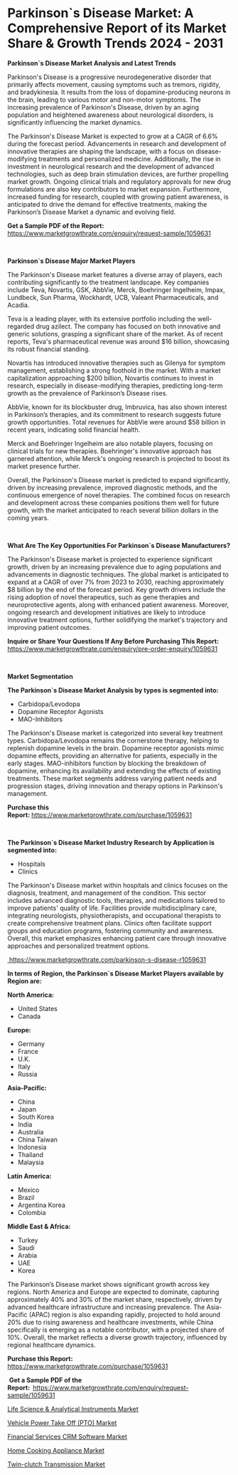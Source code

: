 <p><h1>Parkinson`s Disease Market: A Comprehensive Report of its Market Share & Growth Trends 2024 - 2031</h1></p><p><strong>Parkinson`s Disease Market Analysis and Latest Trends</strong></p>
<p><p>Parkinson's Disease is a progressive neurodegenerative disorder that primarily affects movement, causing symptoms such as tremors, rigidity, and bradykinesia. It results from the loss of dopamine-producing neurons in the brain, leading to various motor and non-motor symptoms. The increasing prevalence of Parkinson's Disease, driven by an aging population and heightened awareness about neurological disorders, is significantly influencing the market dynamics. </p><p>The Parkinson's Disease Market is expected to grow at a CAGR of 6.6% during the forecast period. Advancements in research and development of innovative therapies are shaping the landscape, with a focus on disease-modifying treatments and personalized medicine. Additionally, the rise in investment in neurological research and the development of advanced technologies, such as deep brain stimulation devices, are further propelling market growth. Ongoing clinical trials and regulatory approvals for new drug formulations are also key contributors to market expansion. Furthermore, increased funding for research, coupled with growing patient awareness, is anticipated to drive the demand for effective treatments, making the Parkinson’s Disease Market a dynamic and evolving field.</p></p>
<p><strong>Get a Sample PDF of the Report:&nbsp;</strong> <a href="https://www.marketgrowthrate.com/enquiry/request-sample/1059631">https://www.marketgrowthrate.com/enquiry/request-sample/1059631</a></p>
<p>&nbsp;</p>
<p><strong>Parkinson`s Disease Major Market Players</strong></p>
<p><p>The Parkinson's Disease market features a diverse array of players, each contributing significantly to the treatment landscape. Key companies include Teva, Novartis, GSK, AbbVie, Merck, Boehringer Ingelheim, Impax, Lundbeck, Sun Pharma, Wockhardt, UCB, Valeant Pharmaceuticals, and Acadia.</p><p>Teva is a leading player, with its extensive portfolio including the well-regarded drug azilect. The company has focused on both innovative and generic solutions, grasping a significant share of the market. As of recent reports, Teva's pharmaceutical revenue was around $16 billion, showcasing its robust financial standing. </p><p>Novartis has introduced innovative therapies such as Gilenya for symptom management, establishing a strong foothold in the market. With a market capitalization approaching $200 billion, Novartis continues to invest in research, especially in disease-modifying therapies, predicting long-term growth as the prevalence of Parkinson’s Disease rises.</p><p>AbbVie, known for its blockbuster drug, Imbruvica, has also shown interest in Parkinson’s therapies, and its commitment to research suggests future growth opportunities. Total revenues for AbbVie were around $58 billion in recent years, indicating solid financial health.</p><p>Merck and Boehringer Ingelheim are also notable players, focusing on clinical trials for new therapies. Boehringer's innovative approach has garnered attention, while Merck's ongoing research is projected to boost its market presence further. </p><p>Overall, the Parkinson's Disease market is predicted to expand significantly, driven by increasing prevalence, improved diagnostic methods, and the continuous emergence of novel therapies. The combined focus on research and development across these companies positions them well for future growth, with the market anticipated to reach several billion dollars in the coming years.</p></p>
<p>&nbsp;</p>
<p><strong>What Are The Key Opportunities For Parkinson`s Disease Manufacturers?</strong></p>
<p><p>The Parkinson's Disease market is projected to experience significant growth, driven by an increasing prevalence due to aging populations and advancements in diagnostic techniques. The global market is anticipated to expand at a CAGR of over 7% from 2023 to 2030, reaching approximately $8 billion by the end of the forecast period. Key growth drivers include the rising adoption of novel therapeutics, such as gene therapies and neuroprotective agents, along with enhanced patient awareness. Moreover, ongoing research and development initiatives are likely to introduce innovative treatment options, further solidifying the market's trajectory and improving patient outcomes.</p></p>
<p><strong>Inquire or Share Your Questions If Any Before Purchasing This Report:</strong> <a href="https://www.marketgrowthrate.com/enquiry/pre-order-enquiry/1059631">https://www.marketgrowthrate.com/enquiry/pre-order-enquiry/1059631</a></p>
<p>&nbsp;</p>
<p><strong>Market Segmentation</strong></p>
<p><strong>The Parkinson`s Disease Market Analysis by types is segmented into:</strong></p>
<p><ul><li>Carbidopa/Levodopa</li><li>Dopamine Receptor Agonists</li><li>MAO-Inhibitors</li></ul></p>
<p><p>The Parkinson's Disease market is categorized into several key treatment types. Carbidopa/Levodopa remains the cornerstone therapy, helping to replenish dopamine levels in the brain. Dopamine receptor agonists mimic dopamine effects, providing an alternative for patients, especially in the early stages. MAO-inhibitors function by blocking the breakdown of dopamine, enhancing its availability and extending the effects of existing treatments. These market segments address varying patient needs and progression stages, driving innovation and therapy options in Parkinson's management.</p></p>
<p><strong>Purchase this Report:&nbsp;</strong><a href="https://www.marketgrowthrate.com/purchase/1059631">https://www.marketgrowthrate.com/purchase/1059631</a></p>
<p>&nbsp;</p>
<p><strong>The Parkinson`s Disease Market Industry Research by Application is segmented into:</strong></p>
<p><ul><li>Hospitals</li><li>Clinics</li></ul></p>
<p><p>The Parkinson's Disease market within hospitals and clinics focuses on the diagnosis, treatment, and management of the condition. This sector includes advanced diagnostic tools, therapies, and medications tailored to improve patients' quality of life. Facilities provide multidisciplinary care, integrating neurologists, physiotherapists, and occupational therapists to create comprehensive treatment plans. Clinics often facilitate support groups and education programs, fostering community and awareness. Overall, this market emphasizes enhancing patient care through innovative approaches and personalized treatment options.</p></p>
<p><a href="https://www.marketgrowthrate.com/parkinson-s-disease-r1059631">&nbsp;https://www.marketgrowthrate.com/parkinson-s-disease-r1059631</a></p>
<p><strong>In terms of Region, the Parkinson`s Disease Market Players available by Region are:</strong></p>
<p>
    <p> <strong> North America: </strong>
        <ul>
            <li>United States</li>
            <li>Canada</li>
        </ul>
        </p> 
    <p> <strong> Europe: </strong>
        <ul>
            <li>Germany</li>
            <li>France</li>
            <li>U.K.</li>
            <li>Italy</li>
            <li>Russia</li>
        </ul>
        </p> 
    <p> <strong> Asia-Pacific: </strong>
        <ul>
            <li>China</li>
            <li>Japan</li>
            <li>South Korea</li>
            <li>India</li>
            <li>Australia</li>
            <li>China Taiwan</li>
            <li>Indonesia</li>
            <li>Thailand</li>
            <li>Malaysia</li>
        </ul>
        </p> 
    <p> <strong> Latin America: </strong>
        <ul>
            <li>Mexico</li>
            <li>Brazil</li>
            <li>Argentina Korea</li>
            <li>Colombia</li>
        </ul>
        </p> 
    <p> <strong> Middle East & Africa: </strong>
        <ul>
            <li>Turkey</li>
            <li>Saudi</li>
            <li>Arabia</li>
            <li>UAE</li>
            <li>Korea</li>
        </ul>
    </p>
    </p>
<p><p>The Parkinson’s Disease market shows significant growth across key regions. North America and Europe are expected to dominate, capturing approximately 40% and 30% of the market share, respectively, driven by advanced healthcare infrastructure and increasing prevalence. The Asia-Pacific (APAC) region is also expanding rapidly, projected to hold around 20% due to rising awareness and healthcare investments, while China specifically is emerging as a notable contributor, with a projected share of 10%. Overall, the market reflects a diverse growth trajectory, influenced by regional healthcare dynamics.</p></p>
<p><strong>Purchase this Report: </strong><a href="https://www.marketgrowthrate.com/purchase/1059631">https://www.marketgrowthrate.com/purchase/1059631</a></p>
<p>&nbsp;<strong>Get a Sample PDF of the Report:&nbsp;&nbsp;</strong><a href="https://www.marketgrowthrate.com/enquiry/request-sample/1059631">https://www.marketgrowthrate.com/enquiry/request-sample/1059631</a></p>
<p><strong></strong></p>
<p><p><a href="https://github.com/lylyparadise/Market-Research-Report-List-5/blob/main/life-science-analytical-instruments-market.md">Life Science & Analytical Instruments Market</a></p><p><a href="https://issuu.com/reportprime-2/docs/vehicle-power-take-off-pto-market-s_178aaef275fc45">Vehicle Power Take Off (PTO) Market</a></p><p><a href="https://www.linkedin.com/pulse/financial-services-crm-software-market-global-insights-sales-5tb3e?trackingId=VC26lsfuQS2K%2BmMQWZVkmw%3D%3D">Financial Services CRM Software Market</a></p><p><a href="https://medium.com/@lylabrown2022/home-cooking-appliance-market-report-by-product-type-cooktop-oven-microwave-oven-other-end-use-5b5eb6b7eada">Home Cooking Appliance Market</a></p><p><a href="https://medium.com/@lylabrown2022/insights-into-the-twin-clutch-transmission-industry-market-financial-status-market-size-and-cc542c8ec1bf">Twin-clutch Transmission Market</a></p></p>